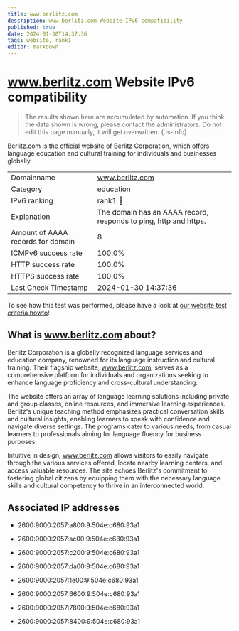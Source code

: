 ```yaml
---
title: www.berlitz.com
description: www.berlitz.com Website IPv6 compatibility
published: true
date: 2024-01-30T14:37:36
tags: website, rank1
editor: markdown
---
```


# www.berlitz.com Website IPv6 compatibility

> The results shown here are accumulated by automation. If you think the data shown is wrong, please contact the administrators. 
> Do not edit this page manually, it will get overwritten.
{.is-info}

Berlitz.com is the official website of Berlitz Corporation, which offers language education and cultural training for individuals and businesses globally.


|   |   |
| - | - |
| Domainname | www.berlitz.com
| Category | education |
| IPv6 ranking | rank1 :1st_place_medal: |
| Explanation | The domain has an AAAA record, responds to ping, http and https. |
| Amount of AAAA records for domain | 8 |
| ICMPv6 success rate | 100.0%|
| HTTP success rate | 100.0% |
| HTTPS success rate | 100.0% |
| Last Check Timestamp | 2024-01-30 14:37:36 |

To see how this test was performed, please have a look at [our website test criteria howto](/howto/testcriteria/website)!


## What is www.berlitz.com about?
Berlitz Corporation is a globally recognized language services and education company, renowned for its language instruction and cultural training. Their flagship website, www.berlitz.com, serves as a comprehensive platform for individuals and organizations seeking to enhance language proficiency and cross-cultural understanding.

The website offers an array of language learning solutions including private and group classes, online resources, and immersive learning experiences. Berlitz's unique teaching method emphasizes practical conversation skills and cultural insights, enabling learners to speak with confidence and navigate diverse settings. The programs cater to various needs, from casual learners to professionals aiming for language fluency for business purposes.

Intuitive in design, www.berlitz.com allows visitors to easily navigate through the various services offered, locate nearby learning centers, and access valuable resources. The site echoes Berlitz's commitment to fostering global citizens by equipping them with the necessary language skills and cultural competency to thrive in an interconnected world.



## Associated IP addresses

- 2600:9000:2057:a800:9:504e:c680:93a1

- 2600:9000:2057:ac00:9:504e:c680:93a1

- 2600:9000:2057:c200:9:504e:c680:93a1

- 2600:9000:2057:da00:9:504e:c680:93a1

- 2600:9000:2057:1e00:9:504e:c680:93a1

- 2600:9000:2057:6600:9:504e:c680:93a1

- 2600:9000:2057:7800:9:504e:c680:93a1

- 2600:9000:2057:8400:9:504e:c680:93a1

